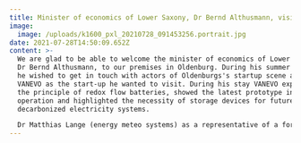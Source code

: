 ```yaml
---
title: Minister of economics of Lower Saxony, Dr Bernd Althusmann, visits VANEVO!
image:
  image: /uploads/k1600_pxl_20210728_091453256.portrait.jpg
date: 2021-07-28T14:50:09.652Z
content: >-
  We are glad to be able to welcome the minister of economics of Lower Saxony,
  Dr Bernd Althusmann, to our premises in Oldenburg. During his summer journey
  he wished to get in touch with actors of Oldenburgs's startup scene and chose
  VANEVO as the start-up he wanted to visit. During his stay VANEVO explained
  the principle of redox flow batteries, showed the latest prototype in
  operation and highlighted the necessity of storage devices for future
  decarbonized electricity systems.

  Dr Matthias Lange (energy meteo systems) as a representative of a former start-up as well as Jürgen Bath (Technologie- und Gründerzentrum) as an infrastructure provider for founders and start-ups participated in the visit and highlighted the successes of Oldenburg's start-up scene.
---
```

